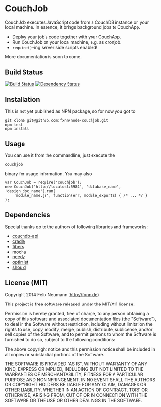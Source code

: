 CouchJob
=========

CouchJob executes JavaScript code from a CouchDB instance on your local
machine. In essence, it brings background jobs to CouchApp.

  - Deploy your job's code together with your CouchApp.
  - Run CouchJob on your local machine, e.g. as cronjob.
  - `require()`-ing server side scripts enabled!

More documentation is soon to come.
    

Build Status
------------

[![Build Status](https://travis-ci.org/fxnn/node-couchjob.png?branch=master)](https://travis-ci.org/fxnn/node-couchjob) [![Dependency Status](https://gemnasium.com/fxnn/node-couchjob.png)](https://gemnasium.com/fxnn/node-couchjob)


Installation
------------

This is not yet published as NPM package, so for now you got to

    git clone git@github.com:fxnn/node-couchjob.git
    npm test
    npm install
    
    
Usage
-----

You can use it from the commandline, just execute the

    couchjob
    
binary for usage information. You may also

    var CouchJob = require('couchjob');
    new CouchJob('http://localost:5984', 'database_name', 'design_doc_name').run(
        'module_name.js', function(err, module_exports) { /* ... */ }
    );
    
    
Dependencies
------------

Special thanks go to the authors of following libraries and frameworks:

 * [couchdb-api](https://github.com/dominicbarnes/node-couchdb-api)
 * [cradle](https://github.com/cloudhead/cradle)
 * [fibers](https://github.com/laverdet/node-fibers)
 * [mocha](https://github.com/visionmedia/mocha)
 * [needy](https://github.com/BlueJeansAndRain/needy)
 * [optimist](https://github.com/substack/node-optimist)
 * [should](https://github.com/visionmedia/should.js)


License (MIT)
-------------

Copyright 2014 Felix Neumann (http://fxnn.de)

This project is free software released under the MIT/X11 license:

Permission is hereby granted, free of charge, to any person obtaining a copy
of this software and associated documentation files (the "Software"), to deal
in the Software without restriction, including without limitation the rights
to use, copy, modify, merge, publish, distribute, sublicense, and/or sell
copies of the Software, and to permit persons to whom the Software is
furnished to do so, subject to the following conditions:

The above copyright notice and this permission notice shall be included in
all copies or substantial portions of the Software.

THE SOFTWARE IS PROVIDED "AS IS", WITHOUT WARRANTY OF ANY KIND, EXPRESS OR
IMPLIED, INCLUDING BUT NOT LIMITED TO THE WARRANTIES OF MERCHANTABILITY,
FITNESS FOR A PARTICULAR PURPOSE AND NONINFRINGEMENT. IN NO EVENT SHALL THE
AUTHORS OR COPYRIGHT HOLDERS BE LIABLE FOR ANY CLAIM, DAMAGES OR OTHER
LIABILITY, WHETHER IN AN ACTION OF CONTRACT, TORT OR OTHERWISE, ARISING FROM,
OUT OF OR IN CONNECTION WITH THE SOFTWARE OR THE USE OR OTHER DEALINGS IN
THE SOFTWARE.

